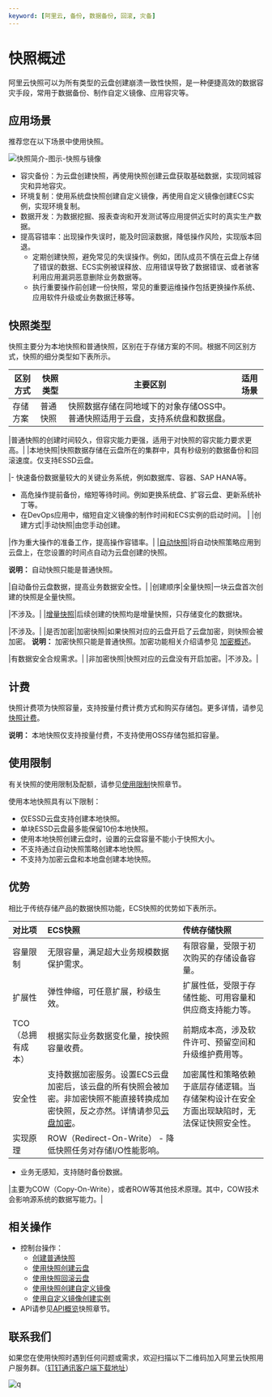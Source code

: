 ```yaml
---
keyword: [阿里云, 备份, 数据备份, 回滚, 灾备]
---
```


# 快照概述

阿里云快照可以为所有类型的云盘创建崩溃一致性快照，是一种便捷高效的数据容灾手段，常用于数据备份、制作自定义镜像、应用容灾等。

## 应用场景

推荐您在以下场景中使用快照。

![快照简介-图示-快照与镜像](https://static-aliyun-doc.oss-cn-hangzhou.aliyuncs.com/assets/img/zh-CN/0779719951/p74394.png)

-   容灾备份：为云盘创建快照，再使用快照创建云盘获取基础数据，实现同城容灾和异地容灾。
-   环境复制：使用系统盘快照创建自定义镜像，再使用自定义镜像创建ECS实例，实现环境复制。
-   数据开发：为数据挖掘、报表查询和开发测试等应用提供近实时的真实生产数据。
-   提高容错率：出现操作失误时，能及时回滚数据，降低操作风险，实现版本回退。
    -   定期创建快照，避免常见的失误操作。例如，团队成员不慎在云盘上存储了错误的数据、ECS实例被误释放、应用错误导致了数据错误、或者骇客利用应用漏洞恶意删除业务数据等。
    -   执行重要操作前创建一份快照，常见的重要运维操作包括更换操作系统、应用软件升级或业务数据迁移等。

## 快照类型

快照主要分为本地快照和普通快照，区别在于存储方案的不同。根据不同区别方式，快照的细分类型如下表所示。

|区别方式|快照类型|主要区别|适用场景|
|----|----|----|----|
|存储方案|普通快照|快照数据存储在同地域下的对象存储OSS中。普通快照适用于云盘，支持系统盘和数据盘。

|普通快照的创建时间较久，但容灾能力更强，适用于对快照的容灾能力要求更高。|
|本地快照|快照数据存储在云盘所在的集群中，具有秒级别的数据备份和回滚速度。仅支持ESSD云盘。

|-   快速备份数据量较大的关键业务系统，例如数据库、容器、SAP HANA等。
-   高危操作提前备份，缩短等待时间。例如更换系统盘、扩容云盘、更新系统补丁等。
-   在DevOps应用中，缩短自定义镜像的制作时间和ECS实例的启动时间。 |
|创建方式|手动快照|由您手动创建。

|作为重大操作的准备工作，提高操作容错率。|
|[自动快照](/cn.zh-CN/快照/使用自动快照策略/自动快照策略概述.md)|将自动快照策略应用到云盘上，在您设置的时间点自动为云盘创建的快照。

**说明：** 自动快照只能是普通快照。

|自动备份云盘数据，提高业务数据安全性。|
|创建顺序|全量快照|一块云盘首次创建的快照是全量快照。

|不涉及。|
|[增量快照](/cn.zh-CN/快照/增量快照.md)|后续创建的快照均是增量快照，只存储变化的数据块。

|不涉及。|
|是否加密|加密快照|如果快照对应的云盘开启了云盘加密，则快照会被加密。 **说明：** 加密快照只能是普通快照。加密功能相关介绍请参见 [加密概述](/cn.zh-CN/块存储/加密云盘/加密概述.md)。

|有数据安全合规需求。|
|非加密快照|快照对应的云盘没有开启加密。|不涉及。|

## 计费

快照计费项为快照容量，支持按量付费计费方式和购买存储包。更多详情，请参见[快照计费](/cn.zh-CN/产品定价/计费项/快照计费.md)。

**说明：** 本地快照仅支持按量付费，不支持使用OSS存储包抵扣容量。

## 使用限制

有关快照的使用限制及配额，请参见[使用限制](/cn.zh-CN/产品简介/使用限制.md)快照章节。

使用本地快照具有以下限制：

-   仅ESSD云盘支持创建本地快照。
-   单块ESSD云盘最多能保留10份本地快照。
-   使用本地快照创建云盘时，设置的云盘容量不能小于快照大小。
-   不支持通过自动快照策略创建本地快照。
-   不支持为加密云盘和本地盘创建本地快照。

## 优势

相比于传统存储产品的数据快照功能，ECS快照的优势如下表所示。

|对比项|ECS快照|传统存储快照|
|:--|:----|:-----|
|容量限制|无限容量，满足超大业务规模数据保护需求。|有限容量，受限于初次购买的存储设备容量。|
|扩展性|弹性伸缩，可任意扩展，秒级生效。|扩展性低，受限于存储性能、可用容量和供应商支持能力等。|
|TCO（总拥有成本）|根据实际业务数据变化量，按快照容量收费。|前期成本高，涉及软件许可、预留空间和升级维护费用等。|
|安全性|支持数据加密服务。设置ECS云盘加密后，该云盘的所有快照会被加密。非加密快照不能直接转换成加密快照，反之亦然。详情请参见[云盘加密](/cn.zh-CN/块存储/加密云盘/加密概述.md)。|加密属性和策略依赖于底层存储逻辑。当存储架构设计在安全方面出现缺陷时，无法保证快照安全性。|
|实现原理|ROW（Redirect-On-Write） -   降低快照任务对存储I/O性能影响。
-   业务无感知，支持随时备份数据。

|主要为COW（Copy-On-Write），或者ROW等其他技术原理。其中，COW技术会影响源系统的数据写能力。|

## 相关操作

-   控制台操作：
    -   [创建普通快照](/cn.zh-CN/快照/使用快照/创建普通快照.md)
    -   [使用快照创建云盘](/cn.zh-CN/块存储/云盘基础操作/创建云盘/使用快照创建云盘.md)
    -   [使用快照回滚云盘](/cn.zh-CN/快照/使用快照/使用快照回滚云盘.md)
    -   [使用快照创建自定义镜像](/cn.zh-CN/镜像/自定义镜像/创建自定义镜像/使用快照创建自定义镜像.md)
    -   [使用自定义镜像创建实例](/cn.zh-CN/实例/创建实例/使用自定义镜像创建实例.md)
-   API请参见[API概览](/cn.zh-CN/API参考/API概览.md)快照章节。

## 联系我们

如果您在使用快照时遇到任何问题或需求，欢迎扫描以下二维码加入阿里云快照用户服务群。（[钉钉通讯客户端下载地址](https://tms.dingtalk.com/markets/dingtalk/download?spm=a2c4g.11186623.2.9.2a1d4e2bCgb1WP)）

![q](https://static-aliyun-doc.oss-cn-hangzhou.aliyuncs.com/assets/img/zh-CN/4489623061/p161426.png)

